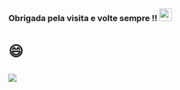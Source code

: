  
<h3>
 Obrigada pela visita e volte sempre !!  <img src="https://media.giphy.com/media/hvRJCLFzcasrR4ia7z/giphy.gif" width="25px"/> 
 <h3>
 
 <h1>
 😄 
 
![](https://visitor-badge.glitch.me/badge?page_id=camila-github&left_color=green&right_color=blueviolet&left_text=Desde:01/11/2021-Visitors)
  
 </h1>
 
 


 
 
 
